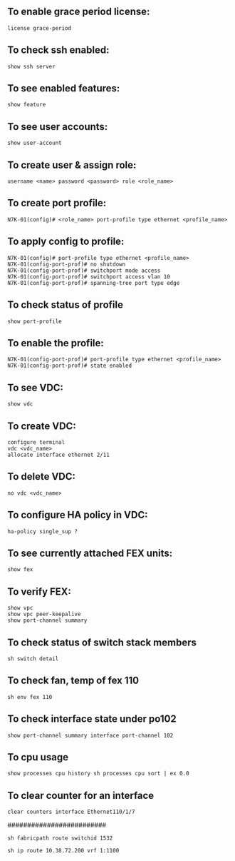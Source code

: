 ## To enable grace period license:
```
license grace-period
```
## To check ssh enabled:
```
show ssh server
```
## To see enabled features:
```
show feature
```
## To see user accounts:
```
show user-account
```
## To create user & assign role:
```
username <name> password <password> role <role_name>
```
## To create port profile:
```
N7K-01(config)# <role_name> port-profile type ethernet <profile_name>
```
## To apply config to profile:
```
N7K-01(config)# port-profile type ethernet <profile_name>
N7K-01(config-port-prof)# no shutdown
N7K-01(config-port-prof)# switchport mode access
N7K-01(config-port-prof)# switchport access vlan 10
N7K-01(config-port-prof)# spanning-tree port type edge
```
## To check status of profile
```
show port-profile
```
## To enable the profile:
```
N7K-01(config-port-prof)# port-profile type ethernet <profile_name>
N7K-01(config-port-prof)# state enabled
```
## To see VDC:
```
show vdc
```
## To create VDC:
```
configure terminal
vdc <vdc_name>
allocate interface ethernet 2/11
```
## To delete VDC:
```
no vdc <vdc_name>
```
## To configure HA policy in VDC:
```
ha-policy single_sup ?
```
## To see currently attached FEX units:
```
show fex
```
## To verify FEX:
```
show vpc
show vpc peer-keepalive
show port-channel summary
```

                                                               
##  To check status of switch stack members
```
sh switch detail
```
## To check fan, temp of fex 110
```
sh env fex 110 

```
## To check interface state under po102
```
show port-channel summary interface port-channel 102
```

## To cpu usage
```
show processes cpu history sh processes cpu sort | ex 0.0
```
## To clear counter for an interface
```
clear counters interface Ethernet110/1/7 
```
#########################

```
sh fabricpath route switchid 1532
```

```
sh ip route 10.38.72.200 vrf 1:1100
```
